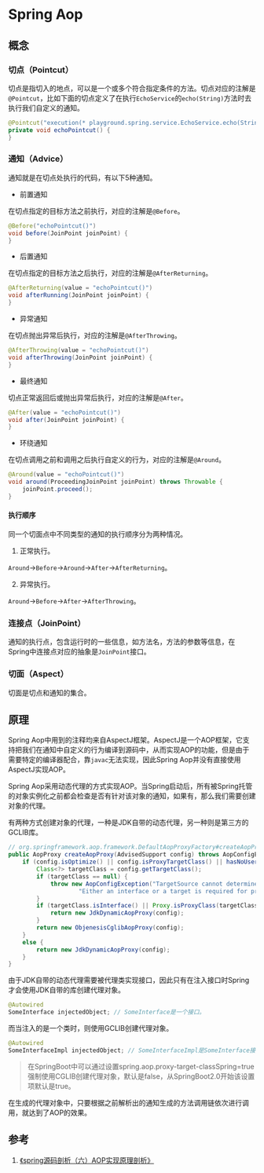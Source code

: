 # Spring Aop

## 概念

### 切点（Pointcut）

切点是指切入的地点，可以是一个或多个符合指定条件的方法。切点对应的注解是`@Pointcut`，比如下面的切点定义了在执行`EchoService`的`echo(String)`方法时去执行我们自定义的通知。

```java
@Pointcut("execution(* playground.spring.service.EchoService.echo(String))")
private void echoPointcut() {
}
```

### 通知（Advice）

通知就是在切点处执行的代码，有以下5种通知。

- 前置通知

在切点指定的目标方法之前执行，对应的注解是`@Before`。

```java
@Before("echoPointcut()")
void before(JoinPoint joinPoint) {
}
```

- 后置通知

在切点指定的目标方法之后执行，对应的注解是`@AfterReturning`。

```java
@AfterReturning(value = "echoPointcut()")
void afterRunning(JoinPoint joinPoint) {
}
```

- 异常通知

在切点抛出异常后执行，对应的注解是`@AfterThrowing`。

```java
@AfterThrowing(value = "echoPointcut()")
void afterThrowing(JoinPoint joinPoint) {
}
```

- 最终通知

切点正常返回后或抛出异常后执行，对应的注解是`@After`。

```java
@After(value = "echoPointcut()")
void after(JoinPoint joinPoint) {
}
```

- 环绕通知

在切点调用之前和调用之后执行自定义的行为，对应的注解是`@Around`。

```java
@Around(value = "echoPointcut()")
void around(ProceedingJoinPoint joinPoint) throws Throwable {
    joinPoint.proceed();
}
```

#### 执行顺序

同一个切面点中不同类型的通知的执行顺序分为两种情况。

1. 正常执行。

`Around`->`Before`->`Around`->`After`->`AfterReturning`。

2. 异常执行。

`Around`->`Before`->`After`->`AfterThrowing`。

### 连接点（JoinPoint）

通知的执行点，包含运行时的一些信息，如方法名，方法的参数等信息，在Spring中连接点对应的抽象是`JoinPoint`接口。

### 切面（Aspect）

切面是切点和通知的集合。

## 原理

Spring Aop中用到的注释均来自AspectJ框架。AspectJ是一个AOP框架，它支持把我们在通知中自定义的行为编译到源码中，从而实现AOP的功能，但是由于需要特定的编译器配合，靠`javac`无法实现，因此Spring Aop并没有直接使用AspectJ实现AOP。

Spring Aop采用动态代理的方式实现AOP。当Spring启动后，所有被Spring托管的对象实例化之前都会检查是否有针对该对象的通知，如果有，那么我们需要创建对象的代理。

有两种方式创建对象的代理，一种是JDK自带的动态代理，另一种则是第三方的GCLIB库。

```java
// org.springframework.aop.framework.DefaultAopProxyFactory#createAopProxy
public AopProxy createAopProxy(AdvisedSupport config) throws AopConfigException {
    if (config.isOptimize() || config.isProxyTargetClass() || hasNoUserSuppliedProxyInterfaces(config)) {
        Class<?> targetClass = config.getTargetClass();
        if (targetClass == null) {
            throw new AopConfigException("TargetSource cannot determine target class: " +
                    "Either an interface or a target is required for proxy creation.");
        }
        if (targetClass.isInterface() || Proxy.isProxyClass(targetClass)) {
            return new JdkDynamicAopProxy(config);
        }
        return new ObjenesisCglibAopProxy(config);
    }
    else {
        return new JdkDynamicAopProxy(config);
    }
}
```

由于JDK自带的动态代理需要被代理类实现接口，因此只有在注入接口时Spring才会使用JDK自带的库创建代理对象。

```java
@Autowired
SomeInterface injectedObject; // SomeInterface是一个接口。
```

而当注入的是一个类时，则使用GCLIB创建代理对象。

```java
@Autowired
SomeInterfaceImpl injectedObject; // SomeInterfaceImpl是SomeInterface接口的一个实现类。
```

> 在SpringBoot中可以通过设置spring.aop.proxy-target-classSpring=true强制使用CGLIB创建代理对象，默认是false，从SpringBoot2.0开始该设置项默认是true。

在生成的代理对象中，只要根据之前解析出的通知生成的方法调用链依次进行调用，就达到了AOP的效果。

## 参考

1. [《spring源码剖析（六）AOP实现原理剖析》](https://blog.csdn.net/fighterandknight/article/details/51209822)
